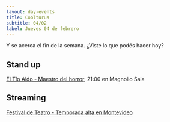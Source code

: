 ```yaml
---
layout: day-events
title: Coolturus
subtitle: 04/02
label: Jueves 04 de febrero
---
```

Y se acerca el fin de la semana. ¿Viste lo que podés hacer hoy?

## Stand up

[El Tío Aldo - Maestro del horror](https://magnoliosala.uy/evento/el-tio-aldo_4), 21:00 en Magnolio Sala

## Streaming

[Festival de Teatro - Temporada alta en Montevideo](https://salaverdi.montevideo.gub.uy/teatro/temporada-2021-estela-medina-0/festival-temporada-alta-de-girona-2021)
